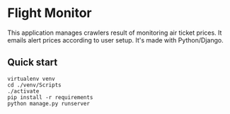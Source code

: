 # Flight Monitor

This application manages crawlers result of monitoring air ticket prices. 
It emails alert prices according to user setup. It's made with Python/Django.

## Quick start
`virtualenv venv`  
`cd ./venv/Scripts`  
`./activate`  
`pip install -r requirements`  
`python manage.py runserver`  
